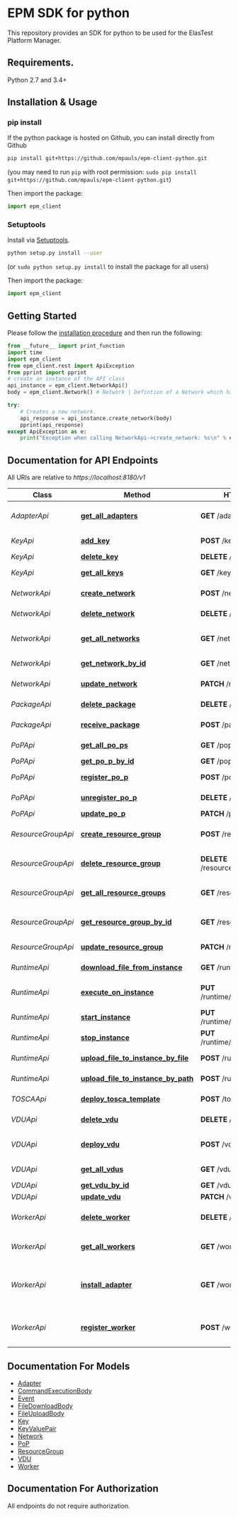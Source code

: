 # EPM SDK for python

This repository provides an SDK for python to be used for the ElasTest Platform Manager.

## Requirements.

Python 2.7 and 3.4+

## Installation & Usage
### pip install

If the python package is hosted on Github, you can install directly from Github

```sh
pip install git+https://github.com/mpauls/epm-client-python.git
```
(you may need to run `pip` with root permission: `sudo pip install git+https://github.com/mpauls/epm-client-python.git`)

Then import the package:
```python
import epm_client
```

### Setuptools

Install via [Setuptools](http://pypi.python.org/pypi/setuptools).

```sh
python setup.py install --user
```
(or `sudo python setup.py install` to install the package for all users)

Then import the package:
```python
import epm_client
```

## Getting Started

Please follow the [installation procedure](#installation--usage) and then run the following:

```python
from __future__ import print_function
import time
import epm_client
from epm_client.rest import ApiException
from pprint import pprint
# create an instance of the API class
api_instance = epm_client.NetworkApi()
body = epm_client.Network() # Network | Defintion of a Network which has to be created on a certain PoP

try:
    # Creates a new network.
    api_response = api_instance.create_network(body)
    pprint(api_response)
except ApiException as e:
    print("Exception when calling NetworkApi->create_network: %s\n" % e)

```
## Documentation for API Endpoints

All URIs are relative to *https://localhost:8180/v1*

Class | Method | HTTP request | Description
------------ | ------------- | ------------- | -------------
*AdapterApi* | [**get_all_adapters**](docs/AdapterApi.md#get_all_adapters) | **GET** /adapters | Returns all registered adapters
*KeyApi* | [**add_key**](docs/KeyApi.md#add_key) | **POST** /keys | Uploads a key to the EPM.
*KeyApi* | [**delete_key**](docs/KeyApi.md#delete_key) | **DELETE** /keys/{id} | Deletes a Key.
*KeyApi* | [**get_all_keys**](docs/KeyApi.md#get_all_keys) | **GET** /keys | Returns all available Keys
*NetworkApi* | [**create_network**](docs/NetworkApi.md#create_network) | **POST** /network | Creates a new network.
*NetworkApi* | [**delete_network**](docs/NetworkApi.md#delete_network) | **DELETE** /network/{id} | Deletes a network.
*NetworkApi* | [**get_all_networks**](docs/NetworkApi.md#get_all_networks) | **GET** /network | Returns all existing networks.
*NetworkApi* | [**get_network_by_id**](docs/NetworkApi.md#get_network_by_id) | **GET** /network/{id} | Returns a network.
*NetworkApi* | [**update_network**](docs/NetworkApi.md#update_network) | **PATCH** /network/{id} | Updates a Network.
*PackageApi* | [**delete_package**](docs/PackageApi.md#delete_package) | **DELETE** /packages/{id} | Deletes a package.
*PackageApi* | [**receive_package**](docs/PackageApi.md#receive_package) | **POST** /packages | Receives a package.
*PoPApi* | [**get_all_po_ps**](docs/PoPApi.md#get_all_po_ps) | **GET** /pop | Returns all PoPs.
*PoPApi* | [**get_po_p_by_id**](docs/PoPApi.md#get_po_p_by_id) | **GET** /pop/{id} | Returns a PoP.
*PoPApi* | [**register_po_p**](docs/PoPApi.md#register_po_p) | **POST** /pop | Registers a new PoP
*PoPApi* | [**unregister_po_p**](docs/PoPApi.md#unregister_po_p) | **DELETE** /pop/{id} | Unregisters a PoP.
*PoPApi* | [**update_po_p**](docs/PoPApi.md#update_po_p) | **PATCH** /pop/{id} | Updates a PoP.
*ResourceGroupApi* | [**create_resource_group**](docs/ResourceGroupApi.md#create_resource_group) | **POST** /resourceGroup | Creates a new Resource Group.
*ResourceGroupApi* | [**delete_resource_group**](docs/ResourceGroupApi.md#delete_resource_group) | **DELETE** /resourceGroup/{id} | Deletes a Resource Group.
*ResourceGroupApi* | [**get_all_resource_groups**](docs/ResourceGroupApi.md#get_all_resource_groups) | **GET** /resourceGroup | Returns all Resource Groups.
*ResourceGroupApi* | [**get_resource_group_by_id**](docs/ResourceGroupApi.md#get_resource_group_by_id) | **GET** /resourceGroup/{id} | Returns a Resource Group.
*ResourceGroupApi* | [**update_resource_group**](docs/ResourceGroupApi.md#update_resource_group) | **PATCH** /resourceGroup/{id} | Updates a ResourceGroup.
*RuntimeApi* | [**download_file_from_instance**](docs/RuntimeApi.md#download_file_from_instance) | **GET** /runtime/{id}/file | Downloads a file from a VDU.
*RuntimeApi* | [**execute_on_instance**](docs/RuntimeApi.md#execute_on_instance) | **PUT** /runtime/{id}/action/execute | Executes given command on the given VDU.
*RuntimeApi* | [**start_instance**](docs/RuntimeApi.md#start_instance) | **PUT** /runtime/{id}/action/start | Starts the given VDU.
*RuntimeApi* | [**stop_instance**](docs/RuntimeApi.md#stop_instance) | **PUT** /runtime/{id}/action/stop | Stops the given VDU.
*RuntimeApi* | [**upload_file_to_instance_by_file**](docs/RuntimeApi.md#upload_file_to_instance_by_file) | **POST** /runtime/{id}/file | Uploads a file to a VDU.
*RuntimeApi* | [**upload_file_to_instance_by_path**](docs/RuntimeApi.md#upload_file_to_instance_by_path) | **POST** /runtime/{id}/path | Uploads a file to a VDU.
*TOSCAApi* | [**deploy_tosca_template**](docs/TOSCAApi.md#deploy_tosca_template) | **POST** /tosca | Deploys a Tosca template.
*VDUApi* | [**delete_vdu**](docs/VDUApi.md#delete_vdu) | **DELETE** /vdu/{id} | Terminates a VDU.
*VDUApi* | [**deploy_vdu**](docs/VDUApi.md#deploy_vdu) | **POST** /vdu | Allocates resources in the target cloud.
*VDUApi* | [**get_all_vdus**](docs/VDUApi.md#get_all_vdus) | **GET** /vdu | Returns all VDUs.
*VDUApi* | [**get_vdu_by_id**](docs/VDUApi.md#get_vdu_by_id) | **GET** /vdu/{id} | Returns a VDU.
*VDUApi* | [**update_vdu**](docs/VDUApi.md#update_vdu) | **PATCH** /vdu/{id} | Updates a VDU.
*WorkerApi* | [**delete_worker**](docs/WorkerApi.md#delete_worker) | **DELETE** /workers/{id} | Deletes a Resource Group.
*WorkerApi* | [**get_all_workers**](docs/WorkerApi.md#get_all_workers) | **GET** /workers | Returns all registered workers
*WorkerApi* | [**install_adapter**](docs/WorkerApi.md#install_adapter) | **GET** /workers/{id}/{type} | Sets up the specified worker to install the specified type of adapter.
*WorkerApi* | [**register_worker**](docs/WorkerApi.md#register_worker) | **POST** /workers | Registers the worker and saves the information.


## Documentation For Models

 - [Adapter](docs/Adapter.md)
 - [CommandExecutionBody](docs/CommandExecutionBody.md)
 - [Event](docs/Event.md)
 - [FileDownloadBody](docs/FileDownloadBody.md)
 - [FileUploadBody](docs/FileUploadBody.md)
 - [Key](docs/Key.md)
 - [KeyValuePair](docs/KeyValuePair.md)
 - [Network](docs/Network.md)
 - [PoP](docs/PoP.md)
 - [ResourceGroup](docs/ResourceGroup.md)
 - [VDU](docs/VDU.md)
 - [Worker](docs/Worker.md)



## Documentation For Authorization

 All endpoints do not require authorization.

